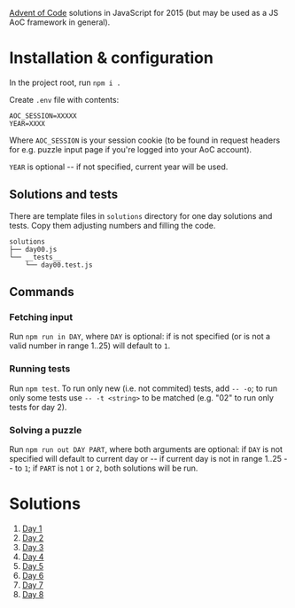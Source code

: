 [Advent of Code](https://adventofcode.com/) solutions in JavaScript
for 2015 (but may be used as a JS AoC framework in general).

# Installation & configuration

In the project root, run `npm i .`

Create `.env` file with contents:

    AOC_SESSION=XXXXX
    YEAR=XXXX

Where `AOC_SESSION` is your session cookie (to be found in request
headers for e.g. puzzle input page if you're logged into your AoC
account).

`YEAR` is optional -- if not specified, current year will be used.

## Solutions and tests

There are template files in `solutions` directory for one day
solutions and tests. Copy them adjusting numbers and filling the code.

    solutions
    ├── day00.js
    └── __tests__
        └── day00.test.js

## Commands

### Fetching input

Run `npm run in DAY`, where `DAY` is optional: if is not specified (or
is not a valid number in range 1..25) will default to `1`.

### Running tests

Run `npm test`. To run only new (i.e. not commited) tests, add
`-- -o`; to run only some tests use `-- -t <string>` to be matched
(e.g. "02" to run only tests for day 2).

### Solving a puzzle

Run `npm run out DAY PART`, where both arguments are optional: if
`DAY` is not specified will default to current day or -- if current
day is not in range 1..25 -- to `1`; if `PART` is not `1` or `2`, both
solutions will be run.

# Solutions

1. [Day 1](https://gitlab.com/pkaznowski/aoc-2015-js/-/blob/master/solutions/day01.js)
2. [Day 2](https://gitlab.com/pkaznowski/aoc-2015-js/-/blob/master/solutions/day02.js)
3. [Day 3](https://gitlab.com/pkaznowski/aoc-2015-js/-/blob/master/solutions/day03.js)
4. [Day 4](https://gitlab.com/pkaznowski/aoc-2015-js/-/blob/master/solutions/day04.js)
5. [Day 5](https://gitlab.com/pkaznowski/aoc-2015-js/-/blob/master/solutions/day05.js)
6. [Day 6](https://gitlab.com/pkaznowski/aoc-2015-js/-/blob/master/solutions/day06.js)
7. [Day 7](https://gitlab.com/pkaznowski/aoc-2015-js/-/blob/master/solutions/day07.js)
8. [Day 8](https://gitlab.com/pkaznowski/aoc-2015-js/-/blob/master/solutions/day08.js)
